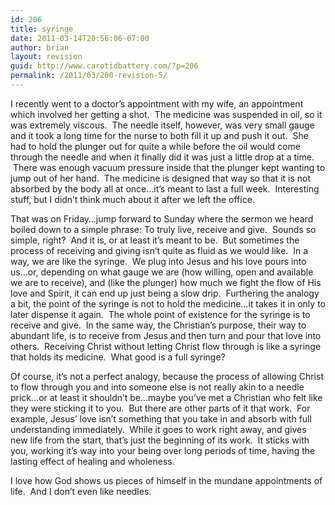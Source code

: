 ```yaml
---
id: 206
title: syringe
date: 2011-03-14T20:56:06-07:00
author: brian
layout: revision
guid: http://www.carotidbattery.com/?p=206
permalink: /2011/03/200-revision-5/
---
```

I recently went to a doctor&#8217;s appointment with my wife, an appointment which involved her getting a shot.  The medicine was suspended in oil, so it was extremely viscous.  The needle itself, however, was very small gauge and it took a long time for the nurse to both fill it up and push it out.  She had to hold the plunger out for quite a while before the oil would come through the needle and when it finally did it was just a little drop at a time.  There was enough vacuum pressure inside that the plunger kept wanting to jump out of her hand.  The medicine is designed that way so that it is not absorbed by the body all at once&#8230;it&#8217;s meant to last a full week.  Interesting stuff, but I didn&#8217;t think much about it after we left the office.

That was on Friday&#8230;jump forward to Sunday where the sermon we heard boiled down to a simple phrase: To truly live, receive and give.  Sounds so simple, right?  And it is, or at least it&#8217;s meant to be.  But sometimes the process of receiving and giving isn&#8217;t quite as fluid as we would like.  In a way, we are like the syringe.  We plug into Jesus and his love pours into us&#8230;or, depending on what gauge we are (how willing, open and available we are to receive), and (like the plunger) how much we fight the flow of His love and Spirit, it can end up just being a slow drip.  Furthering the analogy a bit, the point of the syringe is not to hold the medicine&#8230;it takes it in only to later dispense it again.  The whole point of existence for the syringe is to receive and give.  In the same way, the Christian&#8217;s purpose, their way to abundant life, is to receive from Jesus and then turn and pour that love into others.  Receiving Christ without letting Christ flow through is like a syringe that holds its medicine.  What good is a full syringe?

Of course, it&#8217;s not a perfect analogy, because the process of allowing Christ to flow through you and into someone else is not really akin to a needle prick&#8230;or at least it shouldn&#8217;t be&#8230;maybe you&#8217;ve met a Christian who felt like they were sticking it to you.  But there are other parts of it that work.  For example, Jesus&#8217; love isn&#8217;t something that you take in and absorb with full understanding immediately.  While it goes to work right away, and gives new life from the start, that&#8217;s just the beginning of its work.  It sticks with you, working it&#8217;s way into your being over long periods of time, having the lasting effect of healing and wholeness.

I love how God shows us pieces of himself in the mundane appointments of life.  And I don&#8217;t even like needles.
